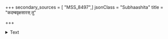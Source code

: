 +++
secondary_sources = [ "MSS_8497",]
jsonClass = "Subhaashita"
title = "कदम्बवृक्षसारस् तु"

+++

<details><summary>Text</summary>

कदम्बवृक्षसारस् तु विद्युत्पातनिवारणः।  
विद्युत्पातस्य नो भीतिर् देवराजेऽति कीर्तनात्॥
</details>
